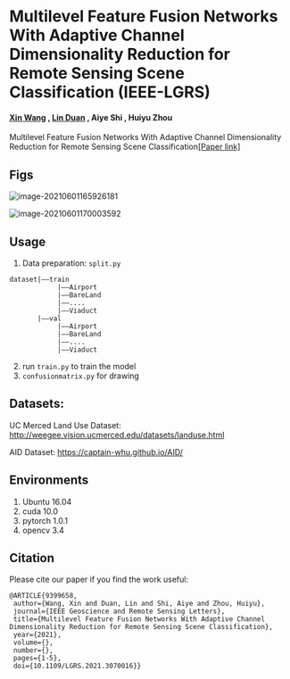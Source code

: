 # Multilevel Feature Fusion Networks With Adaptive Channel Dimensionality Reduction for Remote Sensing Scene Classification (IEEE-LGRS)

#### [Xin Wang](https://github.com/WangXin81) , [Lin Duan](https://github.com/devenin) , Aiye Shi , Huiyu Zhou

Multilevel Feature Fusion Networks With Adaptive Channel Dimensionality Reduction for Remote Sensing Scene Classification[[Paper link\]](https://ieeexplore.ieee.org/document/9399658)

## Figs

![image-20210601165926181](C:\Users\Administrator\AppData\Roaming\Typora\typora-user-images\image-20210601165926181.png)

![image-20210601170003592](C:\Users\Administrator\AppData\Roaming\Typora\typora-user-images\image-20210601170003592.png)

## Usage

1. Data preparation: `split.py`

```
dataset|——train
			|——Airport
			|——BareLand
			|——....
			|——Viaduct
	   |——val
			|——Airport
			|——BareLand
			|——....
			|——Viaduct
```



2. run `train.py` to train the model
3. `confusionmatrix.py` for drawing

## Datasets:

UC Merced Land Use Dataset: http://weegee.vision.ucmerced.edu/datasets/landuse.html

AID Dataset: https://captain-whu.github.io/AID/

## Environments

1. Ubuntu 16.04
2. cuda 10.0
3. pytorch 1.0.1
4. opencv 3.4

## Citation

Please cite our paper if you find the work useful:

```
@ARTICLE{9399658,
 author={Wang, Xin and Duan, Lin and Shi, Aiye and Zhou, Huiyu},
 journal={IEEE Geoscience and Remote Sensing Letters},
 title={Multilevel Feature Fusion Networks With Adaptive Channel Dimensionality Reduction for Remote Sensing Scene Classification},
 year={2021},
 volume={}, 
 number={}, 
 pages={1-5}, 
 doi={10.1109/LGRS.2021.3070016}}
```